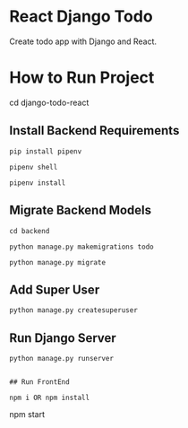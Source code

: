 # React Django Todo

Create todo app with Django and React.


# How to Run Project

cd django-todo-react

## Install Backend Requirements

```
pip install pipenv
```

```
pipenv shell
```

```
pipenv install
```

## Migrate Backend Models

```
cd backend
```

```
python manage.py makemigrations todo
```

```
python manage.py migrate
```

## Add Super User

```
python manage.py createsuperuser
```

## Run Django Server

```
python manage.py runserver


## Run FrontEnd

npm i OR npm install
```
npm start
